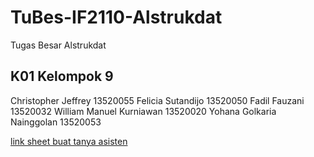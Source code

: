 # TuBes-IF2110-Alstrukdat
Tugas Besar Alstrukdat

## K01 Kelompok 9
Christopher Jeffrey 13520055
Felicia Sutandijo 13520050
Fadil Fauzani 13520032
William Manuel Kurniawan 13520020
Yohana Golkaria Nainggolan 13520053

[link sheet buat tanya asisten](https://docs.google.com/spreadsheets/d/1Kvvm8RjebYTOivg8_AhTV0U76DF-QZlNQfGEhTYkUhs/edit#gid=0)